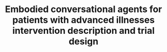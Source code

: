 ---
name: "Embodied Conversational Agents For Patients With"
title: "Embodied conversational agents for patients with advanced illnesses intervention description and trial design"
project: null
event: "Society for General Internal Medicine Annual Conference"
authors:
- name: "Waite, K."
- name: "Henault, L."
- name: "Armstrong, L."
- name: "Jones, S."
- name: "Zang, Z."
- name: "Utami, D."
- name: "Shamekhi, A."
- name: "Olafsson, S."
- name: "Bickmore, T."
- name: "Orlow, M."
year: 2018
resources: null
external_url: null
draft: false
---